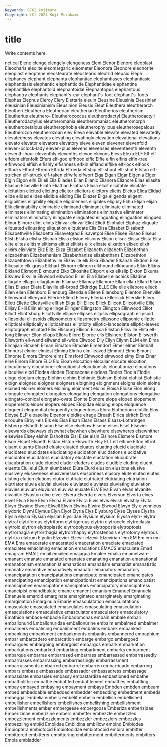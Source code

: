 ```yaml
---
Keywords: 8762 kojimura
Copyright: (C) 2024 Koji Murakami
---
```


# title

Write contents here.



nctical Elene elenge elengely elengeness Eleni Elenor
Elenore eleoblast Eleocharis eleolite eleomargaric eleometer Eleonora Eleonore eleonorite eleoplast
eleoptene eleostearate eleostearic eleotrid elepaio Eleph elephancy elephant elephanta elephantiac
elephantiases elephantiasic elephantiasis elephantic elephanticide Elephantidae elephantine elephantlike elephantoid elephantoidal
Elephantopus elephantous elephantry elephants elephant's-ear elephant's-foot elephant's-foots Elephas Elephus Eleroy
Elery Elettaria eleuin Eleusine Eleusinia Eleusinian eleusinian Eleusinianism Eleusinion Eleusis
Eleut Eleuthera eleutherarch Eleutheri Eleutheria Eleutherian eleutherian Eleutherios eleutherism Eleutherius
eleuthero- Eleutherococcus eleutherodactyl Eleutherodactyli Eleutherodactylus eleutheromania eleutheromaniac eleutheromorph eleutheropetalous eleutherophobia
eleutherophyllous eleutherosepalous Eleutherozoa eleutherozoan elev Eleva elevable elevate elevated elevatedly
elevatedness elevates elevating elevatingly elevation elevational elevations elevato elevator elevators
elevatory eleve eleven elevener elevenfold eleven-oclock-lady eleven-plus elevens elevenses eleventeenth
eleventh eleventh-hour eleventhly elevenths elevon elevons Elevs Elexa ELF Elf
elf elfdom elfenfolk Elfers elf-god elfhood elfic Elfie elfin elfins
elfin-tree elfinwood elfish elfishly elfishness elfkin elfland elflike elf-lock elflock
elflocks Elfont Elfreda Elfrida Elfrieda elfship elf-shoot elf-shot Elfstan elf-stricken
elf-struck elf-taken elfwife elfwort Elga Elgan Elgar Elgenia Elger Elgin
Elgon elhi Eli eli Elia Eliades Elian Elianic Elianora Elianore
Elias eliasite Eliason Eliasville Eliath Eliathan Eliathas Elicia elicit elicitable
elicitate elicitation elicited eliciting elicitor elicitors elicitory elicits Elicius Elida
Elidad elide elided elides elidible eliding Elie Eliezer Eliga eligenda
eligent eligibilities eligibility eligible eligibleness eligibles eligibly Elihu Elijah elijah
Elik eliminability eliminable eliminand eliminant eliminate eliminated eliminates eliminating elimination
eliminations eliminative eliminator eliminators eliminatory elinguate elinguated elinguating elinguation elingued
Elinor Elinore elint elints Elinvar elinvar Eliot Eliott Eliphalet Eliphaz
eliquate eliquated eliquating eliquation eliquidate Elis Elisa Elisabet Elisabeth Elisabethville
Elisabetta Elisavetgrad Elisavetpol Elise Elisee Eliseo Eliseus Elish Elisha elisha
Elishah Elisia elision elisions Elison elisor Elissa Elista Elita elite
elites elitism elitisms elitist elitists elix elixate elixation elixed elixir
elixirs elixiviate Eliz Eliz. Eliza Elizabet Elizabeth elizabeth Elizabethan elizabethan
Elizabethanism Elizabethanize elizabethans Elizabethton Elizabethtown Elizabethville Elizaville elk Elka Elkader
Elkanah Elkdom Elke Elkesaite elk-grass Elkhart Elkhorn elkhorn elkhound elkhounds
Elkin Elkins Elkland Elkmont Elkmound Elko Elkoshite Elkport elks elkslip
Elkton Elkuma Elkview Elkville Elkwood elkwood Ell ell Ella Ellabell
ellachick Elladine ellagate ellagic ellagitannin Ellamae Ellamay Ellamore Ellan ellan
Ellard Ellary Ellas Ellasar Ellata Ellaville ell-broad Elldridge ELLE Elle
elle ellebore elleck Ellen ellen Ellenboro Ellenburg Ellendale Ellene Ellensburg
Ellenton Ellenville Ellenwood ellenyard Ellerbe Ellerd Ellerey Ellerian Ellersick Ellerslie
Ellery Ellett Ellette Ellettsville ellfish Ellga Elli Ellice Ellick Ellicott
Ellicottville Ellie Ellijay El-lil Ellin elling ellinge Ellinger Ellingston Ellington
Ellinwood Elliot Elliott Elliottsburg Elliottville ellipse ellipses ellipsis ellipsograph ellipsoid
ellipsoidal ellipsoids ellipsometer ellipsometry ellipsone ellipsonic elliptic elliptical elliptically ellipticalness
ellipticity elliptic-lanceolate elliptic-leaved elliptograph elliptoid Ellis Ellisburg Ellison Ellissa Elliston
Ellisville Ellita ell-long Ellmyer Ellon ellops Ellora Ellord Elloree ells
Ellsinore Ellston Ellswerth Ellsworth ell-wand ellwand ell-wide Ellwood Elly Ellyn
Ellynn ELM elm Elma Elmajian Elmaleh Elman Elmaton Elmdale Elmendorf
Elmer elmer Elmhall Elmhurst elmier elmiest Elmina Elmira elm-leaved Elmmott
Elmo Elmont Elmonte Elmora Elmore elms Elmsford Elmwood elmwood elmy
Elna Elnar elne Elnora Elnore ELO Elo Eloah elocation elocular
elocute elocution elocutionary elocutioner elocutionist elocutionists elocutionize elocutions elocutive elod
Elodea elodea Elodeaceae elodeas Elodes Elodia Elodie eloge elogium elogy
Elohim elohim Elohimic Elohism Elohist elohist Elohistic eloign eloigned eloigner
eloigners eloigning eloignment eloigns eloin eloine eloined eloiner eloiners eloining
eloinment eloins Eloisa Eloise Elon elong elongate elongated elongates elongating
elongation elongations elongative elongato-conical elongato-ovate Elonite Elonore elope eloped elopement
elopements eloper elopers elopes Elopidae eloping elops eloquence eloquent eloquential
eloquently eloquentness Elora Elotherium elotillo Eloy Eloyse ELP elpasolite Elpenor
elpidite elrage Elreath Elrica elritch Elrod elroquite Elroy -els Els
els Elsa Elsah Elsan Elsass Elsass-Lothringen Elsberry Elsbeth Elsdon Else
else elsehow Elsene elses Elset Elsevier elsewards elseways elsewhat elsewhen
elsewhere elsewheres elsewhither elsewise Elsey elshin Elsholtzia Elsi Elsie elsin
Elsinore Elsmere Elsmore Elson Elspet Elspeth Elstan Elston Elsworth Elsy
ELT elt eltime Elton eltrot eluant eluants Eluard eluate eluated
eluates eluating elucid elucidate elucidated elucidates elucidating elucidation elucidations elucidative
elucidator elucidators elucidatory eluctate eluctation elucubrate elucubration elude eluded eluder
eluders eludes eludible eluding eluent eluents Elul elul Elum elumbated
Elura Elurd elusion elusions elusive elusively elusiveness elusivenesses elusoriness elusory
elute eluted elutes eluting elution elutions elutor elutriate elutriated elutriating
elutriation elutriator eluvia eluvial eluviate eluviated eluviates eluviating eluviation eluvies
eluvium eluviums eluvivia eluxate ELV Elva Elvah elvan elvanite elvanitic
Elvaston elve elver Elvera Elverda elvers Elverson Elverta elves elvet
Elvia Elvie Elvin Elvina Elvine Elvira Elvis elvis elvish elvishly
Elvita Elvyn Elwaine Elwee Elwell Elwin Elwina Elwira Elwood Elwyn
Ely elychnious elydoric Elymi Elymus Elyn Elyot Elyria Elys Elysburg
Elyse Elysee Elysha Elysia elysia Elysian elysian Elysiidae Elysium elysium
Elyssa elytr- elytra elytral elytriferous elytriform elytrigerous elytrin elytrocele elytroclasia
elytroid elytron elytroplastic elytropolypus elytroposis elytroptosis elytrorhagia elytrorrhagia elytrorrhaphy elytrostenosis
elytrotomy elytrous elytrtra elytrum Elyutin Elzevier Elzevir elzevir Elzevirian 'em
EM Em em em- EMA Ema emacerate emacerated emaceration emaciate
emaciated emaciates emaciating emaciation emaciations EMACS emaculate Emad emagram EMAIL
email emailed emajagua Emalee Emalia emamelware emanant emanate emanated emanates
emanating emanation emanational emanationism emanationist emanations emanatism emanatist emanatistic emanativ
emanative emanatively emanator emanators emanatory emancipatation emancipatations emancipate emancipated emancipates
emancipating emancipation emancipationist emancipations emancipatist emancipative emancipator emancipators emancipatory emancipatress
emancipist emandibulate emane emanent emanium Emanuel Emanuela Emanuele emarcid emarginate
emarginated emarginately emarginating emargination Emarginula Emarie emasculatation emasculatations emasculate emasculated
emasculates emasculating emasculation emasculations emasculative emasculator emasculators emasculatory Emathion embace
embacle Embadomonas embain embale emball emballonurid Emballonuridae emballonurine embalm embalmed
embalmer embalmers embalming embalmment embalms embank embanked embanking embankment embankments
embanks embannered embaphium embar embarcadero embarcation embarge embargo embargoed embargoes
embargoing embargoist embargos embark embarkation embarkations embarked embarking embarkment embarks
embarment embarque embarras embarrased embarrass embarrassed embarrassedly embarrasses embarrassing embarrassingly
embarrassment embarrassments embarred embarrel embarren embarricado embarring embars embase embassade
embassador embassadress embassage embassiate embassies embassy embastardize embastioned embathe embatholithic
embattle embattled embattlement embattles embattling embay embayed embaying embayment embays
Embden embden embeam embed embeddable embedded embedder embedding embedment embeds
embeggar Embelia embelic embelif embelin embellish embellished embellisher embellishers embellishes
embellishing embellishment embellishments ember embergeese embergoose Emberiza emberizidae Emberizinae emberizine
embers embetter embezzle embezzled embezzlement embezzlements embezzler embezzlers embezzles embezzling
embiid Embiidae Embiidina embillow embind Embiodea Embioptera embiotocid Embiotocidae embiotocoid
embira embitter embittered embitterer embittering embitterment embitterments embitters Embla embladder
